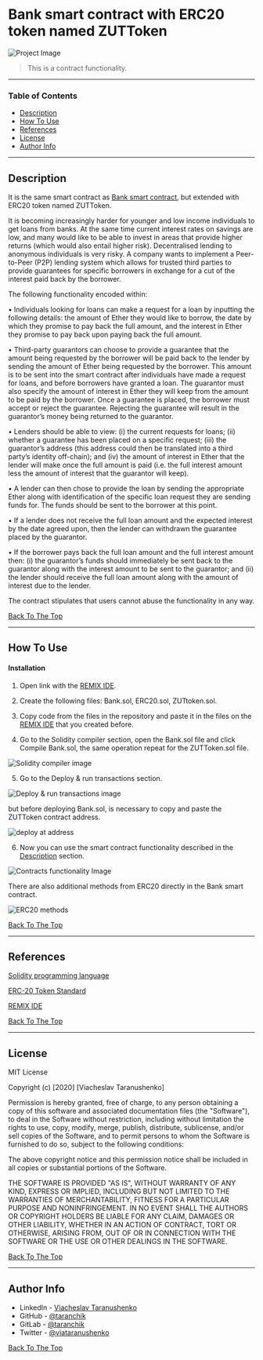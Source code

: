 # Bank smart contract with ERC20 token named ZUTToken

![Project Image](https://i.ibb.co/zX4y5Wf/photo-2020-10-22-00-17-03.jpg)

> This is a contract functionality.

---

### Table of Contents

- [Description](#description)
- [How To Use](#how-to-use)
- [References](#references)
- [License](#license)
- [Author Info](#author-info)

---

## Description

It is the same smart contract as [Bank smart contract](https://github.com/taranchik/solidity-bank-contract/blob/main/README.md#bank-smart-contract), but extended with ERC20 token named ZUTToken.

It is becoming increasingly harder for younger and low income individuals to get loans from banks. At the
same time current interest rates on savings are low, and many would like to be able to invest in areas that
provide higher returns (which would also entail higher risk). Decentralised lending to anonymous individuals
is very risky. A company wants to implement a Peer-to-Peer (P2P) lending system which allows for trusted
third parties to provide guarantees for specific borrowers in exchange for a cut of the interest paid back by
the borrower.

The following functionality encoded within:

• Individuals looking for loans can make a request for a loan by inputting the following details: the amount of Ether they would like to borrow, the date by which they promise to pay back the full amount, and the interest in Ether they promise to pay back upon paying back the full amount.

• Third-party guarantors can choose to provide a guarantee that the amount being requested by the borrower will be paid back to the lender by sending the amount of Ether being requested by the borrower. This amount is to be sent into the smart contract after individuals have made a request for loans, and before borrowers have granted a loan. The guarantor must also specify the amount of interest in Ether they will keep from the amount to be paid by the borrower. Once a guarantee is placed, the borrower must accept or reject the guarantee. Rejecting the guarantee will result in the guarantor’s money being returned to the guarantor.

• Lenders should be able to view: (i) the current requests for loans; (ii) whether a guarantee has been placed on a specific request; (iii) the guarantor’s address (this address could then be translated into
a third party’s identity off-chain); and (iv) the amount of interest in Ether that the lender will make once the full amount is paid (i.e. the full interest amount less the amount of interest that the guarantor
will keep).

• A lender can then chose to provide the loan by sending the appropriate Ether along with identification of the specific loan request they are sending funds for. The funds should be sent to the borrower at this point.

• If a lender does not receive the full loan amount and the expected interest by the date agreed upon, then the lender can withdrawn the guarantee placed by the guarantor.

• If the borrower pays back the full loan amount and the full interest amount then: (i) the guarantor’s funds should immediately be sent back to the guarantor along with the interest amount to be sent to
the guarantor; and (ii) the lender should receive the full loan amount along with the amount of interest due to the lender.

The contract stipulates that users cannot abuse the functionality in any way.

[Back To The Top](#bank-smart-contract-with-erc20-token-named-zuttoken)

---

## How To Use

#### Installation

1. Open link with the [REMIX IDE](https://remix.ethereum.org/).

2. Create the following files: Bank.sol, ERC20.sol, ZUTtoken.sol.

3. Copy code from the files in the repository and paste it in the files on the [REMIX IDE](https://remix.ethereum.org/) that you created before.

4. Go to the Solidity compiler section, open the Bank.sol file and click Compile Bank.sol, the same operation repeat for the ZUTToken.sol file.

![Solidity compiler image](https://i.ibb.co/RQTt1Tz/photo-2020-10-22-00-04-39.jpg)

5. Go to the Deploy & run transactions section.

![Deploy & run transactions image](https://i.ibb.co/r6WmXwM/photo-2020-10-22-00-04-59.jpg)

but before deploying Bank.sol, is necessary to copy and paste the ZUTToken contract address.

![deploy at address](https://i.ibb.co/MNjrBYc/2021-01-10-0ph-Kleki.png)

6. Now you can use the smart contract functionality described in the [Description](#description) section.

![Contracts functionality Image](https://i.ibb.co/zX4y5Wf/photo-2020-10-22-00-17-03.jpg)

There are also additional methods from ERC20 directly in the Bank smart contract.

![ERC20 methods](https://i.ibb.co/RN53cPR/Screenshot-from-2021-01-10-15-19-37.png)

[Back To The Top](#bank-smart-contract-with-erc20-token-named-zuttoken)

---

## References

[Solidity programming language](https://solidity.readthedocs.io/en/v0.7.4/)

[ERC-20 Token Standard](https://eips.ethereum.org/EIPS/eip-20)

[REMIX IDE](https://remix.ethereum.org/)

[Back To The Top](#bank-smart-contract-with-erc20-token-named-zuttoken)

---

## License

MIT License

Copyright (c) [2020] [Viacheslav Taranushenko]

Permission is hereby granted, free of charge, to any person obtaining a copy of this software and associated documentation files (the "Software"), to deal in the Software without restriction, including without limitation the rights to use, copy, modify, merge, publish, distribute, sublicense, and/or sell copies of the Software, and to permit persons to whom the Software is furnished to do so, subject to the following conditions:

The above copyright notice and this permission notice shall be included in all copies or substantial portions of the Software.

THE SOFTWARE IS PROVIDED "AS IS", WITHOUT WARRANTY OF ANY KIND, EXPRESS OR IMPLIED, INCLUDING BUT NOT LIMITED TO THE WARRANTIES OF MERCHANTABILITY, FITNESS FOR A PARTICULAR PURPOSE AND NONINFRINGEMENT. IN NO EVENT SHALL THE AUTHORS OR COPYRIGHT HOLDERS BE LIABLE FOR ANY CLAIM, DAMAGES OR OTHER LIABILITY, WHETHER IN AN ACTION OF CONTRACT, TORT OR OTHERWISE, ARISING FROM, OUT OF OR IN CONNECTION WITH THE SOFTWARE OR THE USE OR OTHER DEALINGS IN THE SOFTWARE.

[Back To The Top](#bank-smart-contract-with-erc20-token-named-zuttoken)

---

## Author Info

- LinkedIn - [Viacheslav Taranushenko](https://www.linkedin.com/in/viacheslav-taranushenko-727466187/)
- GitHub - [@taranchik](https://github.com/taranchik)
- GitLab - [@taranchik](https://gitlab.com/taranchik)
- Twitter - [@viataranushenko](https://twitter.com/viataranushenko)

[Back To The Top](#bank-smart-contract-with-erc20-token-named-zuttoken)
